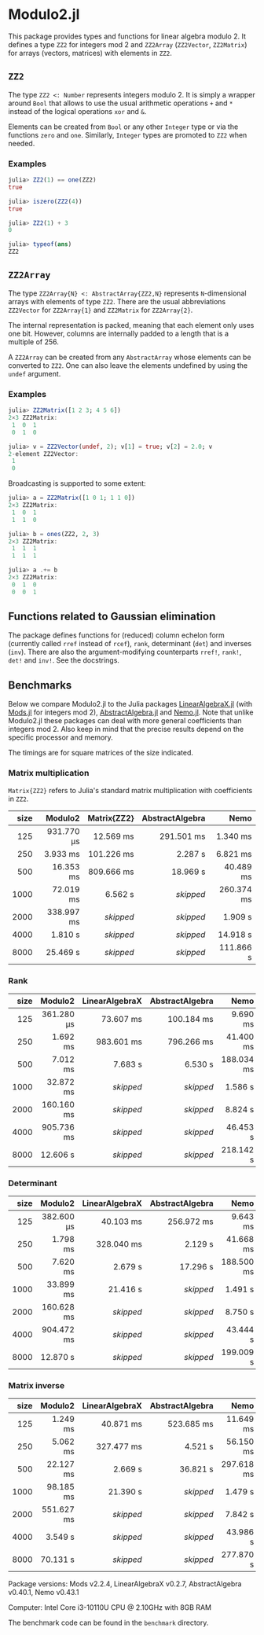 # Modulo2.jl

This package provides types and functions for linear algebra modulo 2.
It defines a type `ZZ2` for integers mod 2 and `ZZ2Array` (`ZZ2Vector`, `ZZ2Matrix`)
for arrays (vectors, matrices) with elements in `ZZ2`.

## `ZZ2`

The type `ZZ2 <: Number` represents integers modulo 2. It is simply a wrapper around `Bool`
that allows to use the usual arithmetic operations `+` and `*` instead of the logical
operations `xor` and `&`.

Elements can be created from `Bool` or any other `Integer` type or via the functions `zero` and `one`.
Similarly, `Integer` types are promoted to `ZZ2` when needed.

### Examples
```julia
julia> ZZ2(1) == one(ZZ2)
true

julia> iszero(ZZ2(4))
true

julia> ZZ2(1) + 3
0

julia> typeof(ans)
ZZ2
```

## `ZZ2Array`

The type `ZZ2Array{N} <: AbstractArray{ZZ2,N}` represents `N`-dimensional arrays with elements of type `ZZ2`.
There are the usual abbreviations `ZZ2Vector` for `ZZ2Array{1}` and `ZZ2Matrix` for `ZZ2Array{2}`.

The internal representation is packed, meaning that each element only uses one bit.
However, columns are internally padded to a length that is a multiple of 256.

A `ZZ2Array` can be created from any `AbstractArray` whose elements can be converted to `ZZ2`.
One can also leave the elements undefined by using the `undef` argument.

### Examples
```julia
julia> ZZ2Matrix([1 2 3; 4 5 6])
2×3 ZZ2Matrix:
 1  0  1
 0  1  0

julia> v = ZZ2Vector(undef, 2); v[1] = true; v[2] = 2.0; v
2-element ZZ2Vector:
 1
 0
```

Broadcasting is supported to some extent:
```julia
julia> a = ZZ2Matrix([1 0 1; 1 1 0])
2×3 ZZ2Matrix:
 1  0  1
 1  1  0

julia> b = ones(ZZ2, 2, 3)
2×3 ZZ2Matrix:
 1  1  1
 1  1  1

julia> a .+= b
2×3 ZZ2Matrix:
 0  1  0
 0  0  1
```

## Functions related to Gaussian elimination

The package defines functions for (reduced) column echelon form (currently called `rref` instead of `rcef`),
`rank`, determinant (`det`) and inverses (`inv`). There are also the argument-modifying counterparts
`rref!`, `rank!`, `det!` and `inv!`. See the docstrings.

## Benchmarks

Below we compare Modulo2.jl to the Julia packages
[LinearAlgebraX.jl](https://github.com/scheinerman/LinearAlgebraX.jl)
(with [Mods.jl](https://github.com/scheinerman/Mods.jl) for integers mod 2),
[AbstractAlgebra.jl](https://github.com/Nemocas/AbstractAlgebra.jl)
and
[Nemo.jl](https://github.com/Nemocas/Nemo.jl).
Note that unlike Modulo2.jl these packages can deal with more general coefficients than integers mod 2.
Also keep in mind that the precise results depend on the specific processor and memory.

The timings are for square matrices of the size indicated.

### Matrix multiplication

`Matrix{ZZ2}` refers to Julia's standard matrix multiplication with coefficients in `ZZ2`.

| size | Modulo2 | Matrix{ZZ2} | AbstractAlgebra | Nemo |
| ---: | ---: | ---: | ---: | ---: |
| 125 | 931.770 μs | 12.569 ms | 291.501 ms | 1.340 ms |
| 250 | 3.933 ms | 101.226 ms | 2.287 s | 6.821 ms |
| 500 | 16.353 ms | 809.666 ms | 18.969 s | 40.489 ms |
| 1000 | 72.019 ms | 6.562 s | *skipped* | 260.374 ms |
| 2000 | 338.997 ms | *skipped* | *skipped* | 1.909 s |
| 4000 | 1.810 s | *skipped* | *skipped* | 14.918 s |
| 8000 | 25.469 s | *skipped* | *skipped* | 111.866 s |

### Rank

| size | Modulo2 | LinearAlgebraX | AbstractAlgebra | Nemo |
| ---: | ---: | ---: | ---: | ---: |
| 125 | 361.280 μs | 73.607 ms | 100.184 ms | 9.690 ms |
| 250 | 1.692 ms | 983.601 ms | 796.266 ms | 41.400 ms |
| 500 | 7.012 ms | 7.683 s | 6.530 s | 188.034 ms |
| 1000 | 32.872 ms | *skipped* | *skipped* | 1.586 s |
| 2000 | 160.160 ms | *skipped* | *skipped* | 8.824 s |
| 4000 | 905.736 ms | *skipped* | *skipped* | 46.453 s |
| 8000 | 12.606 s | *skipped* | *skipped* | 218.142 s |

### Determinant

| size | Modulo2 | LinearAlgebraX | AbstractAlgebra | Nemo |
| ---: | ---: | ---: | ---: | ---: |
| 125 | 382.600 μs | 40.103 ms | 256.972 ms | 9.643 ms |
| 250 | 1.798 ms | 328.040 ms | 2.129 s | 41.668 ms |
| 500 | 7.620 ms | 2.679 s | 17.296 s | 188.500 ms |
| 1000 | 33.899 ms | 21.416 s | *skipped* | 1.491 s |
| 2000 | 160.628 ms | *skipped* | *skipped* | 8.750 s |
| 4000 | 904.472 ms | *skipped* | *skipped* | 43.444 s |
| 8000 | 12.870 s | *skipped* | *skipped* | 199.009 s |

### Matrix inverse

| size | Modulo2 | LinearAlgebraX | AbstractAlgebra | Nemo |
| ---: | ---: | ---: | ---: | ---: |
| 125 | 1.249 ms | 40.871 ms | 523.685 ms | 11.649 ms |
| 250 | 5.062 ms | 327.477 ms | 4.521 s | 56.150 ms |
| 500 | 22.127 ms | 2.669 s | 36.821 s | 297.618 ms |
| 1000 | 98.185 ms | 21.390 s | *skipped* | 1.479 s |
| 2000 | 551.627 ms | *skipped* | *skipped* | 7.842 s |
| 4000 | 3.549 s | *skipped* | *skipped* | 43.986 s |
| 8000 | 70.131 s | *skipped* | *skipped* | 277.870 s |

Package versions:
Mods v2.2.4,
LinearAlgebraX v0.2.7,
AbstractAlgebra v0.40.1,
Nemo v0.43.1

Computer: Intel Core i3-10110U CPU @ 2.10GHz with 8GB RAM

The benchmark code can be found in the `benchmark` directory.

